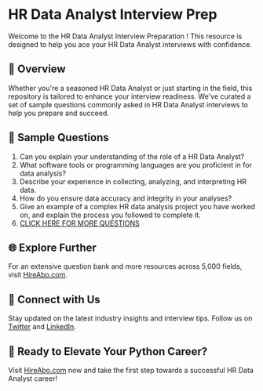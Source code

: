# HR Data Analyst Interview Prep

Welcome to the HR Data Analyst Interview Preparation ! This resource is designed to help you ace your HR Data Analyst interviews with confidence.

## 🚀 Overview

Whether you're a seasoned HR Data Analyst or just starting in the field, this repository is tailored to enhance your interview readiness. We've curated a set of sample questions commonly asked in HR Data Analyst interviews to help you prepare and succeed.

## 📝 Sample Questions

1. Can you explain your understanding of the role of a HR Data Analyst?
2. What software tools or programming languages are you proficient in for data analysis?
3. Describe your experience in collecting, analyzing, and interpreting HR data.
4. How do you ensure data accuracy and integrity in your analyses?
5. Give an example of a complex HR data analysis project you have worked on, and explain the process you followed to complete it.
6. [CLICK HERE FOR MORE QUESTIONS](https://hireabo.com/job/1_1_30/HR%20Data%20Analyst)

## 🌐 Explore Further

For an extensive question bank and more resources across 5,000 fields, visit [HireAbo.com](https://www.hireabo.com).

## 📱 Connect with Us

Stay updated on the latest industry insights and interview tips. Follow us on [Twitter](https://twitter.com/hireabo) and [LinkedIn](https://www.linkedin.com/in/hire-abo-3609972a8/).

## 🚀 Ready to Elevate Your Python Career?

Visit [HireAbo.com](https://www.hireabo.com) now and take the first step towards a successful HR Data Analyst career!